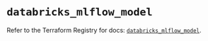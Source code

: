 # `databricks_mlflow_model`

Refer to the Terraform Registry for docs: [`databricks_mlflow_model`](https://registry.terraform.io/providers/databricks/databricks/1.67.0/docs/resources/mlflow_model).
